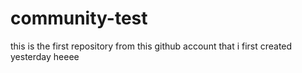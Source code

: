 # community-test
this is the first repository from this github account that i first created yesterday
heeee
